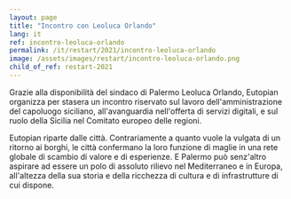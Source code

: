 ```yaml
---
layout: page
title: "Incontro con Leoluca Orlando"
lang: it
ref: incontro-leoluca-orlando
permalink: /it/restart/2021/incontro-leoluca-orlando
image: /assets/images/restart/incontro-leoluca-orlando.png
child_of_ref: restart-2021
---
```


Grazie alla disponibilità del sindaco di Palermo Leoluca Orlando, Eutopian organizza per stasera un incontro riservato sul lavoro dell'amministrazione del capoluogo siciliano, all'avanguardia nell'offerta di servizi digitali, e sul ruolo della Sicilia nel Comitato europeo delle regioni.

Eutopian riparte dalle città. Contrariamente a quanto vuole la vulgata di un ritorno ai borghi, le città confermano la loro funzione di maglie in una rete globale di scambio di valore e di esperienze. E Palermo può senz'altro aspirare ad essere un polo di assoluto rilievo nel Mediterraneo e in Europa, all'altezza della sua storia e della ricchezza di cultura e di infrastrutture di cui dispone.
